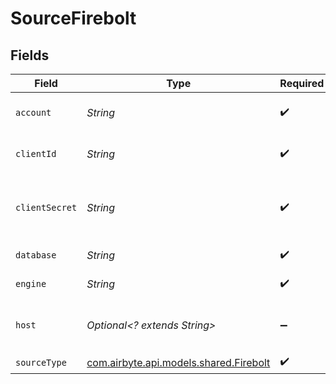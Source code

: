 # SourceFirebolt


## Fields

| Field                                                                     | Type                                                                      | Required                                                                  | Description                                                               | Example                                                                   |
| ------------------------------------------------------------------------- | ------------------------------------------------------------------------- | ------------------------------------------------------------------------- | ------------------------------------------------------------------------- | ------------------------------------------------------------------------- |
| `account`                                                                 | *String*                                                                  | :heavy_check_mark:                                                        | Firebolt account to login.                                                |                                                                           |
| `clientId`                                                                | *String*                                                                  | :heavy_check_mark:                                                        | Firebolt service account ID.                                              | bbl9qth066hmxkwyb0hy2iwk8ktez9dz                                          |
| `clientSecret`                                                            | *String*                                                                  | :heavy_check_mark:                                                        | Firebolt secret, corresponding to the service account ID.                 |                                                                           |
| `database`                                                                | *String*                                                                  | :heavy_check_mark:                                                        | The database to connect to.                                               |                                                                           |
| `engine`                                                                  | *String*                                                                  | :heavy_check_mark:                                                        | Engine name to connect to.                                                |                                                                           |
| `host`                                                                    | *Optional<? extends String>*                                              | :heavy_minus_sign:                                                        | The host name of your Firebolt database.                                  | api.app.firebolt.io                                                       |
| `sourceType`                                                              | [com.airbyte.api.models.shared.Firebolt](../../models/shared/Firebolt.md) | :heavy_check_mark:                                                        | N/A                                                                       |                                                                           |